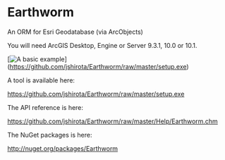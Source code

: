 Earthworm
=========

An ORM for Esri Geodatabase (via ArcObjects)

You will need ArcGIS Desktop, Engine or Server 9.3.1, 10.0 or 10.1.

[![A basic example](https://raw.github.com/jshirota/Earthworm/master/Screenshots/image1.png "Click to install!")]
(https://github.com/jshirota/Earthworm/raw/master/setup.exe)

A tool is available here:

https://github.com/jshirota/Earthworm/raw/master/setup.exe

The API reference is here:

https://github.com/jshirota/Earthworm/raw/master/Help/Earthworm.chm

The NuGet packages is here:

http://nuget.org/packages/Earthworm
